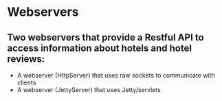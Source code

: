 # Webservers
## Two webservers that provide a Restful API to access information about hotels and hotel reviews:

- A webserver (HttpServer) that uses raw sockets to communicate with clients 
- A webserver (JettyServer) that uses Jetty/servlets 
